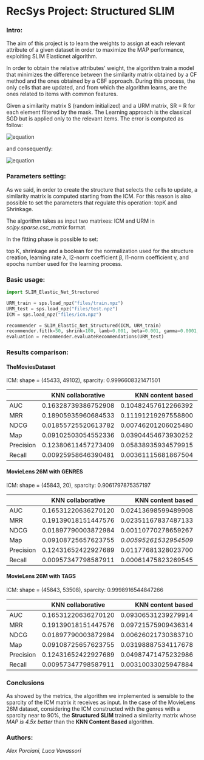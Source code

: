 # RecSys Project: Structured SLIM
### Intro:

The aim of this project is to learn the weights to assign at each relevant attribute of a given dataset in order to maximize the MAP performance, exploiting SLIM Elasticnet algorithm.

In order to obtain the relative attributes' weight, the algorithm train a model that minimizes the difference between the similarity matrix obtained by a CF method and the ones obtained by a CBF approach. During this process, the only cells that are updated, and from which the algorithm learns, are the ones related to items with common features.

Given a similarity matrix S (random initialized) and a URM matrix, SR = R for each element filtered by the mask. The Learning approach is the classical SGD but is applied only to the relevant items. The error is computed as follow:

![equation](http://latex.codecogs.com/svg.latex?e=\sum_{k}(S_{ik}\cdot{R_{-ik}})-r)

and consequently:

![equation](http://latex.codecogs.com/svg.latex?s_{ik}=\lambda\cdot{e}+\gamma+2\beta{S_{ik}})

### Parameters setting:

As we said, in order to create the structure that selects the cells to update, a similarity matrix is computed starting from the ICM. For this reason is also possible to set the parameters that regulate this operation: topK and Shrinkage.

The algorithm takes as input two matrixes: ICM and URM in *scipy.sparse.csc_matrix* format.

In the fitting phase is possible to set: 

top K, shrinkage and a boolean for the normalization used for the structure creation, learning rate λ, l2-norm coefficient β, l1-norm coefficient γ, and epochs number used for the learning process.

### Basic usage:

```python
import SLIM_Elastic_Net_Structured

URM_train = sps.load_npz("files/train.npz")
URM_test = sps.load_npz("files/test.npz")
ICM = sps.load_npz("files/icm.npz")

recommender = SLIM_Elastic_Net_Structured(ICM, URM_train)
recommender.fit(k=50, shrink=100, lamb=0.001, beta=0.001, gamma=0.0001, epochs= 50, normalize=True)
evaluation = recommender.evaluateRecommendations(URM_test)

```
### Results comparison: 

#### TheMoviesDataset

ICM: shape = (45433, 49102), sparcity: 0.9996608321471501

|              | KNN collaborative | KNN content based  | SLIM ElasticNet  | Structured SLIM  |
| -------------|:-----------------:| -----------------:| ----------------:| ----------------:|
|AUC           |0.16328739386752908|0.10482457612266392|0.2263805145071017|0.0712925984345927|
|MRR           |0.18905935960684533|0.11191219297558800|0.2645136270923570|0.0714445525835901|
|NDCG          |0.01855725520613782|0.00746201206025480|0.0311315445799227|0.0051277609005780|
|Map           |0.09102503054552336|0.03904454673930252|0.1272435077566548|0.0193769258401597|
|Precision     |0.12380611457273409|0.05838935934579915|0.1696978510621871|0.0329138280140035|
|Recall        |0.00925958646390481|0.00361115681867504|0.0149399014209997|0.0023711798147415|

#### MovieLens 26M with GENRES 

ICM: shape = (45843, 20), sparcity: 0.9061797875357197

|              | KNN collaborative | KNN content based  | SLIM ElasticNet  | Structured SLIM  |
| -------------|:-----------------:| -----------------:| ----------------:| ----------------:|
|AUC           |0.16531220636270120|0.02413698599489908|0.2271634077587352|0.0792913926051874|
|MRR           |0.19139018151447576|0.02351167837487133|0.2636167539188936|0.0787235073903345|
|NDCG          |0.01897790003872984|0.00110770278659267|0.0310036592400856|0.0050223485920076|
|Map           |0.09108725657623755|*0.00595261532954509*|0.1263267745014880|*0.0206817543414812*|
|Precision     |0.12431652422927689|0.01177681328023700|0.1680321267170991|0.0339791489552076|
|Recall        |0.00957347798587911|0.00061475823269545|0.0146979726141915|0.0021920817766374|

#### MovieLens 26M with TAGS

ICM: shape = (45843, 53508), sparcity: 0.9998916544847266

|              | KNN collaborative | KNN content based  | SLIM ElasticNet  | Structured SLIM  |
| -------------|:-----------------:| -----------------:| ----------------:| ----------------:|
|AUC           |0.16531220636270120|0.09306531239279914|0.2271456963025925|0.0320176517965009|
|MRR           |0.19139018151447576|0.09721575909436314|0.2636120930093823|0.0309206601339358|
|NDCG          |0.01897790003872984|0.00626021730383710|0.0310051664326851|0.0021933634099461|
|Map           |0.09108725657623755|0.03198887534117678|0.1263297574835752|0.0075111395737320|
|Precision     |0.12431652422927689|0.04987471475232986|0.1680433128999261|0.0148082688263470|
|Recall        |0.00957347798587911|0.00310033025947884|0.0146982335097261|0.0011481825420549|

### Conclusions

As showed by the metrics, the algorithm we implemented is sensible to the sparcity of the ICM matrix it receives as input. In the case of the MovieLens 26M dataset, considering the ICM constructed with the genres with a sparcity near to 90%, the **Structured SLIM** trained a similarity matrix whose *MAP is 4.5x better* than the **KNN Content Based** algorithm.

### Authors: 
*Alex Porciani, Luca Vavassori*
